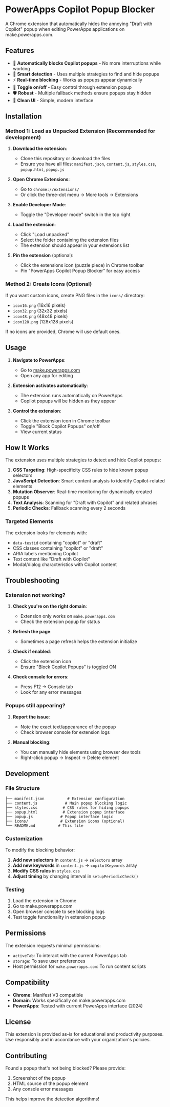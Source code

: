 # PowerApps Copilot Popup Blocker

A Chrome extension that automatically hides the annoying "Draft with Copilot" popup when editing PowerApps applications on make.powerapps.com.

## Features

- 🚫 **Automatically blocks Copilot popups** - No more interruptions while working
- 🎯 **Smart detection** - Uses multiple strategies to find and hide popups
- ⚡ **Real-time blocking** - Works as popups appear dynamically
- 🔧 **Toggle on/off** - Easy control through extension popup
- 🛡️ **Robust** - Multiple fallback methods ensure popups stay hidden
- 🎨 **Clean UI** - Simple, modern interface

## Installation

### Method 1: Load as Unpacked Extension (Recommended for development)

1. **Download the extension**:
   - Clone this repository or download the files
   - Ensure you have all files: `manifest.json`, `content.js`, `styles.css`, `popup.html`, `popup.js`

2. **Open Chrome Extensions**:
   - Go to `chrome://extensions/`
   - Or click the three-dot menu → More tools → Extensions

3. **Enable Developer Mode**:
   - Toggle the "Developer mode" switch in the top right

4. **Load the extension**:
   - Click "Load unpacked"
   - Select the folder containing the extension files
   - The extension should appear in your extensions list

5. **Pin the extension** (optional):
   - Click the extensions icon (puzzle piece) in Chrome toolbar
   - Pin "PowerApps Copilot Popup Blocker" for easy access

### Method 2: Create Icons (Optional)

If you want custom icons, create PNG files in the `icons/` directory:
- `icon16.png` (16x16 pixels)
- `icon32.png` (32x32 pixels) 
- `icon48.png` (48x48 pixels)
- `icon128.png` (128x128 pixels)

If no icons are provided, Chrome will use default ones.

## Usage

1. **Navigate to PowerApps**:
   - Go to [make.powerapps.com](https://make.powerapps.com)
   - Open any app for editing

2. **Extension activates automatically**:
   - The extension runs automatically on PowerApps
   - Copilot popups will be hidden as they appear

3. **Control the extension**:
   - Click the extension icon in Chrome toolbar
   - Toggle "Block Copilot Popups" on/off
   - View current status

## How It Works

The extension uses multiple strategies to detect and hide Copilot popups:

1. **CSS Targeting**: High-specificity CSS rules to hide known popup selectors
2. **JavaScript Detection**: Smart content analysis to identify Copilot-related elements
3. **Mutation Observer**: Real-time monitoring for dynamically created popups
4. **Text Analysis**: Scanning for "Draft with Copilot" and related phrases
5. **Periodic Checks**: Fallback scanning every 2 seconds

### Targeted Elements

The extension looks for elements with:
- `data-testid` containing "copilot" or "draft"
- CSS classes containing "copilot" or "draft"
- ARIA labels mentioning Copilot
- Text content like "Draft with Copilot"
- Modal/dialog characteristics with Copilot content

## Troubleshooting

### Extension not working?

1. **Check you're on the right domain**:
   - Extension only works on `make.powerapps.com`
   - Check the extension popup for status

2. **Refresh the page**:
   - Sometimes a page refresh helps the extension initialize

3. **Check if enabled**:
   - Click the extension icon
   - Ensure "Block Copilot Popups" is toggled ON

4. **Check console for errors**:
   - Press F12 → Console tab
   - Look for any error messages

### Popups still appearing?

1. **Report the issue**:
   - Note the exact text/appearance of the popup
   - Check browser console for extension logs

2. **Manual blocking**:
   - You can manually hide elements using browser dev tools
   - Right-click popup → Inspect → Delete element

## Development

### File Structure
```
├── manifest.json          # Extension configuration
├── content.js            # Main popup blocking logic
├── styles.css           # CSS rules for hiding popups
├── popup.html           # Extension popup interface
├── popup.js            # Popup interface logic
├── icons/              # Extension icons (optional)
└── README.md          # This file
```

### Customization

To modify the blocking behavior:

1. **Add new selectors** in `content.js` → `selectors` array
2. **Add new keywords** in `content.js` → `copilotKeywords` array  
3. **Modify CSS rules** in `styles.css`
4. **Adjust timing** by changing interval in `setupPeriodicCheck()`

### Testing

1. Load the extension in Chrome
2. Go to make.powerapps.com
3. Open browser console to see blocking logs
4. Test toggle functionality in extension popup

## Permissions

The extension requests minimal permissions:
- `activeTab`: To interact with the current PowerApps tab
- `storage`: To save user preferences
- Host permission for `make.powerapps.com`: To run content scripts

## Compatibility

- **Chrome**: Manifest V3 compatible
- **Domain**: Works specifically on make.powerapps.com
- **PowerApps**: Tested with current PowerApps interface (2024)

## License

This extension is provided as-is for educational and productivity purposes. Use responsibly and in accordance with your organization's policies.

## Contributing

Found a popup that's not being blocked? Please provide:
1. Screenshot of the popup
2. HTML source of the popup element
3. Any console error messages

This helps improve the detection algorithms! 
